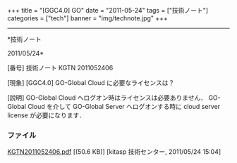 ﻿+++
title = "[GGC4.0] GO"
date = "2011-05-24"
tags = ["技術ノート"]
categories = ["tech"]
banner = "img/technote.jpg"
+++

-----------------------------------------------------------------------------------------------------------------------------

*技術ノート

2011/05/24*


[番号]
技術ノート KGTN 2011052406

[現象]
[GGC4.0] GO-Global Cloud に必要なライセンスは？

[説明]
GO-Global Cloud へログオン時はライセンスは必要ありません． GO-Global
Cloud を介して GO-Global Server へログオンする時に cloud server license
が必要になります．


### ファイル

 
 


[KGTN2011052406.pdf](http://techreport.kitasp.net/attachments/download/566/KGTN2011052406.pdf)
 [(50.6 KB)] [kitasp 技術センター, 2011/05/24
15:04]


 


 

